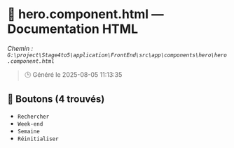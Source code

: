 # 📄 hero.component.html — Documentation HTML
*Chemin : `G:\project\Stage4to5\application\FrontEnd\src\app\components\hero\hero.component.html`*

> 🕒 Généré le 2025-08-05 11:13:35

## 🔘 Boutons (4 trouvés)
- `Rechercher`
- `Week-end`
- `Semaine`
- `Réinitialiser`
